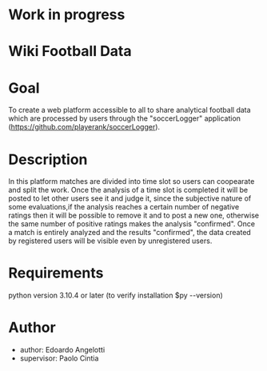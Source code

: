 # Work in progress
# Wiki Football Data

# Goal

To create a web platform accessible to all to share analytical football data which are processed by users through the "soccerLogger" application (https://github.com/playerank/soccerLogger).

# Description

In this platform matches are divided into time slot so users can coopearate and split the work.
Once the analysis of a time slot is completed it will be posted to let other users see it and judge it, since the subjective nature of some evaluations,if the analysis reaches a certain number of negative ratings then it will be possible to remove it and to post a new one, otherwise the same number of positive ratings makes the analysis "confirmed".
Once a match is entirely analyzed and the results "confirmed", the data created by registered users will be visible even by unregistered users.

# Requirements

python version 3.10.4 or later (to verify installation $py --version)

# Author

- author: Edoardo Angelotti
- supervisor: Paolo Cintia
